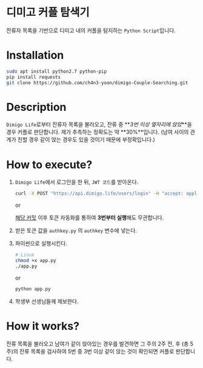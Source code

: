 # 디미고 커플 탐색기

잔류자 목록을 기반으로 디미고 내의 커플을 탐지하는 ```Python Script```입니다.  

# Installation

```bash
sudo apt install python2.7 python-pip
pip install requests
git clone https://github.com/ch4n3-yoon/dimigo-Couple-Searching.git
```



# Description

```Dimigo Life```로부터 잔류자 목록을 불러오고, 잔류 중 **_3번 이상 옆자리에 앉았_**을 경우 커플로 판단합니다. 제가 추측하는 정확도는 약 **30%**입니다. (남여 사이의 관계가 친할 경우 같이 앉는 경우도 있을 것이기 때문에 부정확입니다.)  



# How to execute?

1. ```Dimigo Life```에서 로그인을 한 뒤, ```JWT 코드```를 받아온다. 

   ```bash
   curl -X POST "https://api.dimigo.life/users/login" -H "accept: application/json" -H "Content-Type: application/x-www-form-urlencoded" -d "id=YOUR_ID&pwd=YOUR_PWD"
   ```

   or

   [해당 커밋](https://github.com/ch4n3-yoon/dimigo-Couple-Searching/commit/7cbca29d6bf2991a18dd21e5207882c19012e726) 이후 토큰 자동화를 통하여 **3번부터 실행**해도 무관합니다.

2. 받은 토큰 값을 ```authkey.py``` 의 ```authkey``` 변수에 넣는다. 

3. 파이썬으로 실행시킨다.

   ```bash
   # Linux
   chmod +x app.py
   ./app.py
   ```

   or

   ```bash
   python app.py 
   ```

4. 학생부 선생님들께 제보한다. 



# How it works?

 잔류 목록을 불러오고 남여가 같이 앉아있는 경우를 발견하면 그 주의 2주 전, 후 (총 5주)의 잔류 목록을 검사하여 5번 중 3번 이상 같이 앉는 것이 확인되면 커플로 판단합니다. 